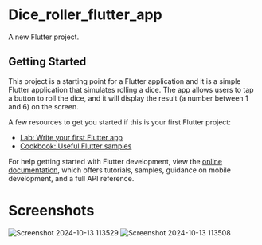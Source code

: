 # Dice_roller_flutter_app

A new Flutter project.

## Getting Started

This project is a starting point for a Flutter application and it is a simple Flutter application that simulates rolling a dice. The app allows users to tap a button to roll the dice, and it will display the result (a number between 1 and 6) on the screen.

A few resources to get you started if this is your first Flutter project:

- [Lab: Write your first Flutter app](https://docs.flutter.dev/get-started/codelab)
- [Cookbook: Useful Flutter samples](https://docs.flutter.dev/cookbook)

For help getting started with Flutter development, view the
[online documentation](https://docs.flutter.dev/), which offers tutorials,
samples, guidance on mobile development, and a full API reference.

# Screenshots
![Screenshot 2024-10-13 113529](https://github.com/user-attachments/assets/7fd942c0-edc2-451d-9ccb-6c59993956c8)
![Screenshot 2024-10-13 113508](https://github.com/user-attachments/assets/7913669d-0f96-40ef-be5c-c450573a580e)


